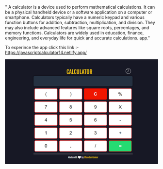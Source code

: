 " A calculator is a device used to perform mathematical calculations. It can be a physical handheld device or a software application on a computer or smartphone. Calculators typically have a numeric keypad and various function buttons for addition, subtraction, multiplication, and division. They may also include advanced features like square roots, percentages, and memory functions. Calculators are widely used in education, finance, engineering, and everyday life for quick and accurate calculations. app."


To experince the app click this link :- https://javascriptcalculator14.netlify.app/


![Alt text](image.png)
